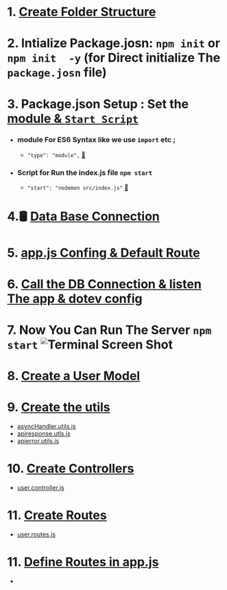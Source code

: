 # 1. [Create Folder Structure](https://github.com/dm-thedeveloper/user-curd-and-auth)  
# 2. Intialize Package.josn:  `npm init` or `npm init  -y` (for Direct initialize The `package.josn` file)   
# 3. Package.json Setup : Set the <u>module & `Start Script`</u>
  - ### module For ES6 Syntax like we use `import` etc ;
     - `"type": "module",` <a href="https://github.com/dm-thedeveloper/user-curd-and-auth/blob/9c57652bacb3a47c80bf378eef17e6c3beef24cd/package.json#L6">🔗</a>
  - ### Script for Run the index.js file `npm start`
     - `"start": "nodemon src/index.js"` <a href="https://github.com/dm-thedeveloper/user-curd-and-auth/blob/9c57652bacb3a47c80bf378eef17e6c3beef24cd/package.json#L6">🔗</a>

# 4.🛢️ [Data Base Connection](https://github.com/dm-thedeveloper/user-curd-and-auth/blob/main/src/db/connection.db.js)
# 5. [app.js Confing & Default Route](https://github.com/dm-thedeveloper/user-curd-and-auth/blob/main/src/app.js)
# 6. [Call the DB Connection & listen The app & dotev config](https://github.com/dm-thedeveloper/user-curd-and-auth/blob/main/src/index.js)
# 7. Now You Can Run The Server `npm start` ![Terminal Screen Shot](https://res.cloudinary.com/dwvr054ck/image/upload/v1749103016/terminal_gnm5sw.png)
# 8. [Create a User Model](https://github.com/dm-thedeveloper/user-curd-and-auth/blob/main/src/models/user.model.js)
# 9. [Create the utils]() 
 -  [asyncHandler.utils.js]() 
 -  [apiresponse.utls.js]() 
 -  [apierror.utils.js]()

# 10. [Create Controllers]()
 - [user.controller.js]()

# 11. [Create Routes]()
 - [user.routes.js]()

# 11. [Define Routes in app.js]()
 - []()
